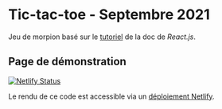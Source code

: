 # Tic-tac-toe - Septembre 2021

Jeu de morpion basé sur le [tutoriel](https://fr.reactjs.org/tutorial/tutorial.html) de la doc de _React.js_.

## Page de démonstration

[![Netlify Status](https://api.netlify.com/api/v1/badges/8ee53b15-e862-4160-93f9-e2b81e08346c/deploy-status)](https://app.netlify.com/sites/brave-mclean-0616ec/deploys)

Le rendu de ce code est accessible via un [déploiement Netlify](https://613fad494c8e851141475dac--brave-mclean-0616ec.netlify.app/).
